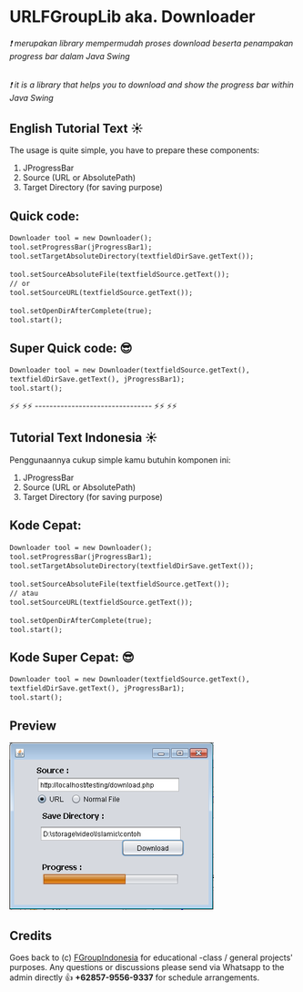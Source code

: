 # URLFGroupLib aka. Downloader

###### :exclamation: merupakan library mempermudah proses download beserta penampakan progress bar dalam Java Swing
###### :exclamation: it is a library that helps you to download and show the progress bar within Java Swing

## English Tutorial Text :sunny:
The usage is quite simple, you have to prepare these components:
1) JProgressBar
2) Source (URL or AbsolutePath)
3) Target Directory (for saving purpose)

## Quick code:
```
Downloader tool = new Downloader();
tool.setProgressBar(jProgressBar1);
tool.setTargetAbsoluteDirectory(textfieldDirSave.getText());

tool.setSourceAbsoluteFile(textfieldSource.getText());
// or 
tool.setSourceURL(textfieldSource.getText());

tool.setOpenDirAfterComplete(true);
tool.start();
```

## Super Quick code: :sunglasses:
```
Downloader tool = new Downloader(textfieldSource.getText(), textfieldDirSave.getText(), jProgressBar1);
tool.start();
```

:zap::zap: :zap::zap: -------------------------------- :zap::zap: :zap::zap: 


## Tutorial Text Indonesia :sunny:
Penggunaannya cukup simple kamu butuhin komponen ini:
1) JProgressBar
2) Source (URL or AbsolutePath)
3) Target Directory (for saving purpose)

## Kode Cepat:
```
Downloader tool = new Downloader();
tool.setProgressBar(jProgressBar1);
tool.setTargetAbsoluteDirectory(textfieldDirSave.getText());

tool.setSourceAbsoluteFile(textfieldSource.getText());
// atau
tool.setSourceURL(textfieldSource.getText());

tool.setOpenDirAfterComplete(true);
tool.start();
```

## Kode Super Cepat: :sunglasses:
```
Downloader tool = new Downloader(textfieldSource.getText(), textfieldDirSave.getText(), jProgressBar1);
tool.start();
```


## Preview
![GUI](src/preview/Downloader_Library2.PNG)


## Credits
Goes back to (c) [FGroupIndonesia](http://fgroupindonesia.com) for educational -class / general projects' purposes.
Any questions or discussions please send via Whatsapp to the admin directly :+1: **+62857-9556-9337** for schedule arrangements.